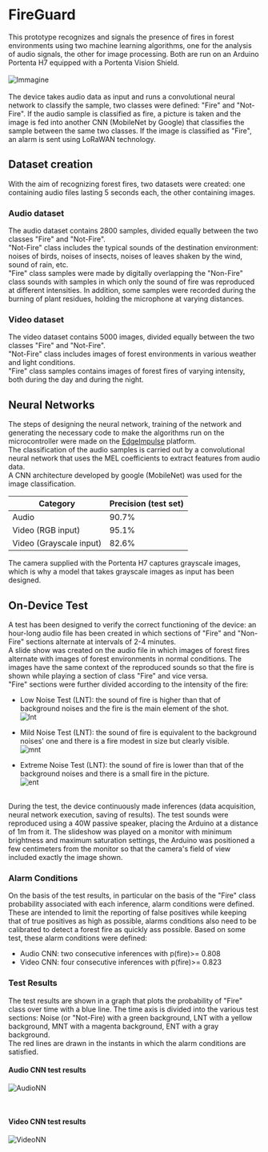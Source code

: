 # FireGuard
This prototype recognizes and signals the presence of fires in forest environments using two machine learning algorithms, one for the analysis of audio signals, the other for image processing. Both are run on an Arduino Portenta H7 equipped with a Portenta Vision Shield.</br></br>
![Immagine](https://user-images.githubusercontent.com/56454542/176997688-0222fede-92d0-47c0-acdc-cff05f71f105.png)
</br></br>
The device takes audio data as input and runs a convolutional neural network to classify the sample, two classes were defined: "Fire" and "Not-Fire". If the audio sample is classified as fire, a picture is taken and the image is fed into another CNN (MobileNet by Google) that classifies the sample between the same two classes. If the image is classified as "Fire", an alarm is sent using LoRaWAN technology.


## Dataset creation

With the aim of recognizing forest fires, two datasets were created: one containing audio files lasting 5 seconds each, the other containing images.

### Audio dataset

The audio dataset contains 2800 samples, divided equally between the two classes "Fire" and "Not-Fire".</br>
"Not-Fire" class includes the typical sounds of the destination environment: noises of birds, noises of insects, noises of leaves shaken by the wind, sound of rain, etc.</br>
"Fire" class samples were made by digitally overlapping the "Non-Fire" class sounds with samples in which only the sound of fire was reproduced at different intensities. In addition, some samples were recorded during the burning of plant residues, holding the microphone at varying distances.

### Video dataset

The video dataset contains 5000 images, divided equally between the two classes "Fire" and "Not-Fire".</br>
"Not-Fire" class includes images of forest environments in various weather and light conditions.</br>
"Fire" class samples contains images of forest fires of varying intensity, both during the day and during the night.

## Neural Networks

The steps of designing the neural network, training of the network and generating the necessary code to make the algorithms run on the microcontroller were made on the [EdgeImpulse](https://www.edgeimpulse.com/) platform. </br>
The classification of the audio samples is carried out by a convolutional neural network that uses the MEL coefficients to extract features from audio data. </br>
A CNN architecture developed by google (MobileNet) was used for the image classification.


| Category | Precision (test set) |
| ---      | ---       |
| Audio | 90.7% |
| Video (RGB input) | 95.1%  |
| Video (Grayscale input) | 82.6% |

The camera supplied with the Portenta H7 captures grayscale images, which is why a model that takes grayscale images as input has been designed. 

## On-Device Test

A test has been designed to verify the correct functioning of the device: an hour-long audio file has been created in which sections of "Fire" and "Non-Fire" sections alternate at intervals of 2-4 minutes. </br>
A slide show was created on the audio file in which images of forest fires alternate with images of forest environments in normal conditions. The images have the same context of the reproduced sounds so that the fire is shown while playing a section of class "Fire" and vice versa. </br>
"Fire" sections were further divided according to the intensity of the fire:</br>
- Low Noise Test (LNT): the sound of fire is higher than that of background noises and the fire is the main element of the shot. </br>
![lnt](https://user-images.githubusercontent.com/56454542/177165157-22451199-f143-4aff-9e76-b7eb5e9fb7fb.png)

- Mild Noise Test (LNT): the sound of fire is equivalent to the background noises' one and there is a fire modest in size but clearly visible. </br>
![mnt](https://user-images.githubusercontent.com/56454542/177165644-528d6161-cb9b-4d70-8f3a-1c6841ca1ba3.png)

- Extreme Noise Test (LNT): the sound of fire is lower than that of the background noises and there is a small fire in the picture. </br>
![ent](https://user-images.githubusercontent.com/56454542/177165961-7a205fb2-febc-43ed-b8dd-d3ba5c1bebfb.png)
</br>
During the test, the device continuously made inferences (data acquisition, neural network execution, saving of results). The test sounds were reproduced using a 40W passive speaker, placing the Arduino at a distance of 1m from it. The slideshow was played on a monitor with minimum brightness and maximum saturation settings, the Arduino was positioned a few centimeters from the monitor so that the camera's field of view included exactly the image shown.</br>


### Alarm Conditions

On the basis of the test results, in particular on the basis of the "Fire" class probability associated with each inference, alarm conditions were defined. These are intended to limit the reporting of false positives while keeping that of true positives as high as possible, alarms conditions also need to be calibrated to detect a forest fire as quickly ass possible. Based on some test, these alarm conditions were defined:

- Audio CNN: two consecutive inferences with p(fire)>= 0.808
- Video CNN: four consecutive inferences with p(fire)>= 0.823


### Test Results

The test results are shown in a graph that plots the probability of "Fire" class over time with a blue line. The time axis is divided into the various test sections: Noise (or "Not-Fire) with a green background, LNT with a yellow background, MNT with a magenta background, ENT with a gray background. </br>
The red lines are drawn in the instants in which the alarm conditions are satisfied.
</br>
#### Audio CNN test results
![AudioNN](https://user-images.githubusercontent.com/56454542/177169338-190c8522-1759-4e1f-a9dc-91345296430b.png)

</br>

#### Video CNN test results

![VideoNN](https://user-images.githubusercontent.com/56454542/177171105-efa7a9ef-b540-49b0-b4a6-8fd7755f9ff7.png)

</br>
